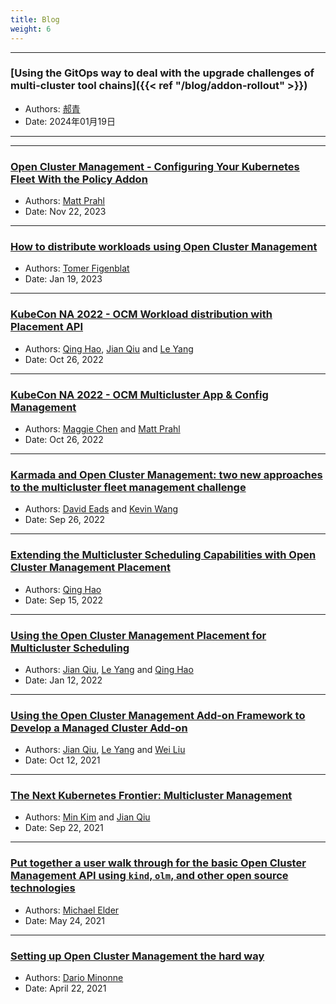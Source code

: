 ```yaml
---
title: Blog
weight: 6
---
```


----
### [Using the GitOps way to deal with the upgrade challenges of multi-cluster tool chains]({{< ref "/blog/addon-rollout" >}})
- Authors: [郝青](https://github.com/haoqing0110)
- Date: 2024年01月19日
----
----
### [Open Cluster Management - Configuring Your Kubernetes Fleet With the Policy Addon](https://www.youtube.com/watch?v=ZZH654t5YpI)
- Authors: [Matt Prahl](https://github.com/mprahl)
- Date: Nov 22, 2023
----
### [How to distribute workloads using Open Cluster Management](https://developers.redhat.com/articles/2023/01/19/how-distribute-workloads-using-open-cluster-management)
- Authors: [Tomer Figenblat](https://github.com/TomerFi)
- Date: Jan 19, 2023
----
### [KubeCon NA 2022 - OCM Workload distribution with Placement API](/kubecon-na-2022-ocm-workload-distribution-with-placement-api.pdf)
- Authors: [Qing Hao](https://github.com/haoqing0110), [Jian Qiu](https://github.com/qiujian16) and [Le Yang](https://github.com/elgnay)
- Date: Oct 26, 2022
----
### [KubeCon NA 2022 - OCM Multicluster App & Config Management](/kubecon-na-2022-ocm-multicluster-app-and-config-management.pdf)
- Authors: [Maggie Chen](https://github.com/chenz4027) and [Matt Prahl](https://github.com/mprahl)
- Date: Oct 26, 2022
----
### [Karmada and Open Cluster Management: two new approaches to the multicluster fleet management challenge](https://www.cncf.io/blog/2022/09/26/karmada-and-open-cluster-management-two-new-approaches-to-the-multicluster-fleet-management-challenge/)
- Authors: [David Eads](https://github.com/deads2k) and [Kevin Wang](https://github.com/kevin-wangzefeng) 
- Date: Sep 26, 2022
----
### [Extending the Multicluster Scheduling Capabilities with Open Cluster Management Placement](https://cloud.redhat.com/blog/extending-the-multicluster-scheduling-capabilities-with-open-cluster-management-placement)
- Authors: [Qing Hao](https://github.com/haoqing0110)
- Date: Sep 15, 2022
----
### [Using the Open Cluster Management Placement for Multicluster Scheduling](https://cloud.redhat.com/blog/using-the-open-cluster-management-placement-for-multicluster-scheduling)
- Authors: [Jian Qiu](https://github.com/qiujian16), [Le Yang](https://github.com/elgnay) and [Qing Hao](https://github.com/haoqing0110)
- Date: Jan 12, 2022
----
### [Using the Open Cluster Management Add-on Framework to Develop a Managed Cluster Add-on](https://cloud.redhat.com/blog/using-the-open-cluster-management-add-on-framework-to-develop-a-managed-cluster-add-on)
- Authors: [Jian Qiu](https://github.com/qiujian16), [Le Yang](https://github.com/elgnay) and [Wei Liu](https://github.com/skeeey)
- Date: Oct 12, 2021
----
### [The Next Kubernetes Frontier: Multicluster Management](https://containerjournal.com/features/the-next-kubernetes-frontier-multicluster-management/)
- Authors: [Min Kim](https://github.com/yue9944882) and [Jian Qiu](https://github.com/qiujian16)
- Date: Sep 22, 2021
----
### [Put together a user walk through for the basic Open Cluster Management API using `kind`, `olm`, and other open source technologies](https://github.com/mdelder/open-cluster-management-getting-started) 
- Authors: [Michael Elder](https://github.com/mdelder)
- Date: May 24, 2021
----
### [Setting up Open Cluster Management the hard way](https://github.com/sdminonne/ocm-the-hard-way)
- Authors: [Dario Minonne](https://github.com/sdminonne) 
- Date: April 22, 2021

